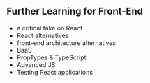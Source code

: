 ## Further Learning for Front-End

- a critical take on React
- React alternatives
- front-end architecture alternatives
- BaaS
- PropTypes & TypeScript
- Advanced JS
- Testing React applications
